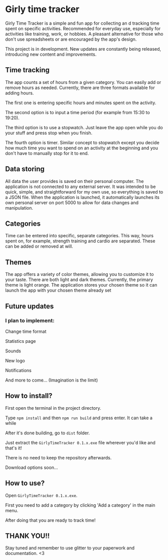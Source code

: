 # Girly time tracker

Girly Time Tracker is a simple and fun app for collecting an
d tracking time spent on specific activities. Recommended for everyday use, especially for activities like training, work, or hobbies. A pleasant alternative for those who don't use spreadsheets or are encouraged by the app's design.

This project is in development. New updates are constantly being released, introducing new content and improvements.

## Time tracking

The app counts a set of hours from a given category. You can easily add or remove hours as needed. Currently, there are three formats available for adding hours. 

The first one is entering specific hours and minutes spent on the activity. 

The second option is to input a time period (for example from 15:30 to 19:20).

The third option is to use a stopwatch. Just leave the app open while you do your stuff and press stop when you finish.

The fourth option is timer. Similar concept to stopwatch except you decide how much time you want to spend on an activity at the beginning and you don't have to manually stop for it to end.

## Data storing

All data the user provides is saved on their personal computer. The application is not connected to any external server. It was intended to be quick, simple, and straightforward for my own use, so everything is saved to a JSON file. When the application is launched, it automatically launches its own personal server on port 5000 to allow for data changes and manipulation.

## Categories

Time can be entered into specific, separate categories. This way, hours spent on, for example, strength training and cardio are separated. These can be added or removed at will.

## Themes

The app offers a variety of color themes, allowing you to customize it to your taste. There are both light and dark themes. Currently, the primary theme is light orange. The application stores your chosen theme so it can launch the app with your chosen theme already set


## Future updates

### I plan to implement:

Change time format 

Statistics page

Sounds

New logo

Notifications

And more to come... (Imagination is the limit)


## How to install?

First open the terminal in the project directory.

Type `npm install` and then `npm run build` and press enter. It can take a while

After it's done building, go to `dist` folder.

Just extract the `GirlyTimeTracker 0.1.x.exe` file wherever you'd like and that's it!

There is no need to keep the repository afterwards.

Download options soon...

## How to use?

Open `GirlyTimeTracker 0.1.x.exe`.

First you need to add a category by clicking 'Add a category' in the main menu.

After doing that you are ready to track time!

## THANK YOU!!

Stay tuned and remember to use glitter to your paperwork and documentation. <3